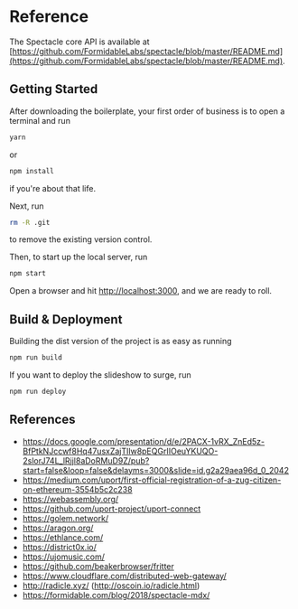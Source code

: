 
# Reference

The Spectacle core API is available at [https://github.com/FormidableLabs/spectacle/blob/master/README.md](https://github.com/FormidableLabs/spectacle/blob/master/README.md).

## Getting Started

After downloading the boilerplate, your first order of business is to open a terminal and run 
```bash
yarn
```
or 
```bash
npm install
```
if you're about that life.

Next, run 
```bash
rm -R .git
```
to remove the existing version control.

Then, to start up the local server, run
```bash
npm start
```

Open a browser and hit [http://localhost:3000](http://localhost:3000), and we are ready to roll.

## Build & Deployment

Building the dist version of the project is as easy as running
```bash
npm run build
```

If you want to deploy the slideshow to surge, run 
```bash
npm run deploy
```

## References
  - https://docs.google.com/presentation/d/e/2PACX-1vRX_ZnEd5z-BfPtkNJccwf8Hq47usxZajTIlw8pEQGrIIOeuYKUQO-2slorJ74L_lRjjl8aDoRMuD9Z/pub?start=false&loop=false&delayms=3000&slide=id.g2a29aea96d_0_2042
  - https://medium.com/uport/first-official-registration-of-a-zug-citizen-on-ethereum-3554b5c2c238
  - https://webassembly.org/
  - https://github.com/uport-project/uport-connect
  - https://golem.network/
  - https://aragon.org/
  - https://ethlance.com/
  - https://district0x.io/
  - https://ujomusic.com/
  - https://github.com/beakerbrowser/fritter
  - https://www.cloudflare.com/distributed-web-gateway/
  - http://radicle.xyz/   (http://oscoin.io/radicle.html)
  - https://formidable.com/blog/2018/spectacle-mdx/

